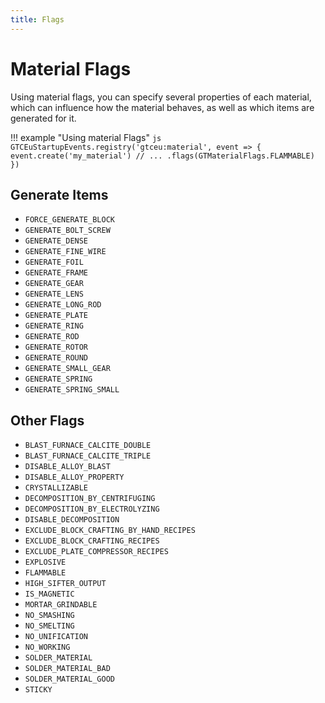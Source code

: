 ```yaml
---
title: Flags
---
```



# Material Flags

Using material flags, you can specify several properties of each material, which
can influence how the material behaves, as well as which items are generated for it.

!!! example "Using material Flags"
    ```js
    GTCEuStartupEvents.registry('gtceu:material', event => {
        event.create('my_material')
            // ...
            .flags(GTMaterialFlags.FLAMMABLE)
    })
    ```


## Generate Items

- `FORCE_GENERATE_BLOCK`
- `GENERATE_BOLT_SCREW`
- `GENERATE_DENSE`
- `GENERATE_FINE_WIRE`
- `GENERATE_FOIL`
- `GENERATE_FRAME`
- `GENERATE_GEAR`
- `GENERATE_LENS`
- `GENERATE_LONG_ROD`
- `GENERATE_PLATE`
- `GENERATE_RING`
- `GENERATE_ROD`
- `GENERATE_ROTOR`
- `GENERATE_ROUND`
- `GENERATE_SMALL_GEAR`
- `GENERATE_SPRING`
- `GENERATE_SPRING_SMALL`


## Other Flags

- `BLAST_FURNACE_CALCITE_DOUBLE`
- `BLAST_FURNACE_CALCITE_TRIPLE`
- `DISABLE_ALLOY_BLAST`
- `DISABLE_ALLOY_PROPERTY`
- `CRYSTALLIZABLE`
- `DECOMPOSITION_BY_CENTRIFUGING`
- `DECOMPOSITION_BY_ELECTROLYZING`
- `DISABLE_DECOMPOSITION`
- `EXCLUDE_BLOCK_CRAFTING_BY_HAND_RECIPES`
- `EXCLUDE_BLOCK_CRAFTING_RECIPES`
- `EXCLUDE_PLATE_COMPRESSOR_RECIPES`
- `EXPLOSIVE`
- `FLAMMABLE`
- `HIGH_SIFTER_OUTPUT`
- `IS_MAGNETIC`
- `MORTAR_GRINDABLE`
- `NO_SMASHING`
- `NO_SMELTING`
- `NO_UNIFICATION`
- `NO_WORKING`
- `SOLDER_MATERIAL`
- `SOLDER_MATERIAL_BAD`
- `SOLDER_MATERIAL_GOOD`
- `STICKY`